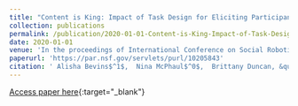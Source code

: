 ```yaml
---
title: "Content is King: Impact of Task Design for Eliciting Participant Agreement in Crowdsourcing for HRI"
collection: publications
permalink: /publication/2020-01-01-Content-is-King-Impact-of-Task-Design-for-Eliciting-Participant-Agreement-in-Crowdsourcing-for-HRI
date: 2020-01-01
venue: 'In the proceedings of International Conference on Social Robotics'
paperurl: 'https://par.nsf.gov/servlets/purl/10205843'
citation: ' Alisha Bevins$^1$,  Nina McPhaul$^0$,  Brittany Duncan, &quot;Content is King: Impact of Task Design for Eliciting Participant Agreement in Crowdsourcing for HRI.&quot; In the proceedings of International Conference on Social Robotics, 2020.'
---
```

[Access paper here](https://par.nsf.gov/servlets/purl/10205843){:target="_blank"}

